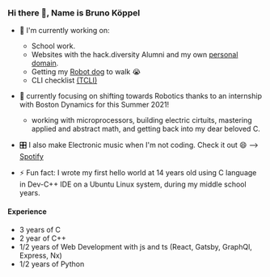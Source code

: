 ### Hi there 👋, Name is Bruno Köppel

- 🔭 I'm currently working on:
  - School work.
  - Websites with the hack.diversity Alumni and my own [personal domain](http://brunokoppel.com).
  - Getting my [Robot dog](https://github.com/BrunoKoppel/RPi-RobotDog) to walk 😭
  - CLI checklist [(TCLI)](https://github.com/BrunoKoppel/tcli)

- 🌱 currently focusing on shifting towards Robotics thanks to an internship with Boston Dynamics for this Summer 2021! 
  - working with microprocessors, building electric cirtuits, mastering applied and abstract math, and getting back into my dear beloved C.

- 🎛 I also make Electronic music when I'm not coding. Check it out 😄 --> [Spotify](https://open.spotify.com/artist/5XK2KlEZ95yiEOqE8BcbgE?si=O6LJDkVWTc-bZ6QWzuuuGA) 

- ⚡ Fun fact: I wrote my first hello world at 14 years old using C language in Dev-C++ IDE on a Ubuntu Linux system, during my middle school years.

#### Experience
- 3 years of C
- 2 year of C++
- 1/2 years of Web Development with js and ts (React, Gatsby, GraphQl, Express, Nx)
- 1/2 years of Python

<!--
**BrunoKoppel/brunokoppel** is a ✨ _special_ ✨ repository because its `README.md` (this file) appears on your GitHub profile.

Here are some ideas to get you started:

- 🔭 I’m currently working on ...
- 🌱 I’m currently learning ...
- 👯 I’m looking to collaborate on ...
- 🤔 I’m looking for help with ...
- 💬 Ask me about ...
- 📫 How to reach me: ...
- 😄 Pronouns: ...
- ⚡ Fun fact: ...
-->
